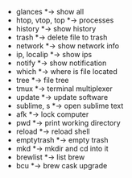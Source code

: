 * glances *-> show all
* htop, vtop, top *-> processes
* history *-> show history
* trash *-> delete file to trash
* network *-> show network info
* ip, localip *-> show ips
* notify *-> show notification
* which *-> where is file located
* tree *-> file tree
* tmux *-> terminal multiplexer
* update *-> update software
* sublime, s *-> open sublime text
* afk *-> lock computer
* pwd *-> print working directory
* reload *-> reload shell
* emptytrash *-> empty trash
* mkd *-> mkdir and cd into it
* brewlist *-> list brew
* bcu *-> brew cask upgrade